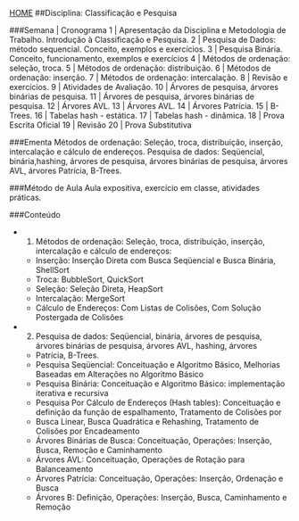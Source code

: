 [HOME](https://github.com/lucastafarelbs/Ensino-Superior-de-Informatica-GRATUITO) 
##Disciplina: Classificação e Pesquisa

###Semana | Cronograma
1	| Apresentação da Disciplina e Metodologia de Trabalho. Introdução à Classificação e Pesquisa.
2	| Pesquisa de Dados: método sequencial. Conceito, exemplos e exercícios.
3	| Pesquisa Binária. Conceito, funcionamento, exemplos e exercícios
4	| Métodos de ordenação: seleção, troca.
5	| Métodos de ordenação: distribuição.
6	| Métodos de ordenação: inserção.
7	| Métodos de ordenação: intercalação.
8	| Revisão e exercícios.
9	| Atividades de Avaliação.
10	| Árvores de pesquisa, árvores binárias de pesquisa.
11	| Árvores de pesquisa, árvores binárias de pesquisa.
12	| Árvores AVL.
13	| Árvores AVL.
14	| Árvores Patrícia.
15	| B-Trees.
16	| Tabelas hash - estática.
17	| Tabelas hash - dinâmica.
18	| Prova Escrita Oficial
19	| Revisão
20	| Prova Substitutiva

###Ementa
Métodos de ordenação: Seleção, troca, distribuição, inserção, intercalação e cálculo de endereços. Pesquisa de dados: Seqüencial, binária,hashing, árvores de pesquisa, árvores binárias de pesquisa, árvores AVL, árvores Patrícia, B-Trees.

###Método de Aula
Aula expositiva, exercício em classe, atividades práticas.

###Conteúdo
- 1. Métodos de ordenação: Seleção, troca, distribuição, inserção, intercalação e cálculo de endereços:
  - Inserção: Inserção Direta com Busca Seqüencial e Busca Binária, ShellSort
  - Troca: BubbleSort, QuickSort
  - Seleção: Seleção Direta, HeapSort
  - Intercalação: MergeSort
  - Cálculo de Endereços: Com Listas de Colisões, Com Solução Postergada de Colisões
- 2. Pesquisa de dados: Seqüencial, binária, árvores de pesquisa, árvores binárias de pesquisa, árvores AVL, hashing, árvores
  - Patrícia, B-Trees.
  - Pesquisa Seqüencial: Conceituação e Algoritmo Básico, Melhorias Baseadas em Alterações no Algoritmo Básico
  - Pesquisa Binária: Conceituação e Algoritmo Básico: implementação iterativa e recursiva
  - Pesquisa Por Cálculo de Endereços (Hash tables): Conceituação e definição da função de espalhamento, Tratamento de Colisões por
  - Busca Linear, Busca Quadrática e Rehashing, Tratamento de Colisões por Encadeamento
  - Árvores Binárias de Busca: Conceituação, Operações: Inserção, Busca, Remoção e Caminhamento
  - Árvores AVL: Conceituação, Operações de Rotação para Balanceamento
  - Árvores Patrícia: Conceituação, Operações: Inserção, Ordenação e Busca
  - Árvores B: Definição, Operações: Inserção, Busca, Caminhamento e Remoção
